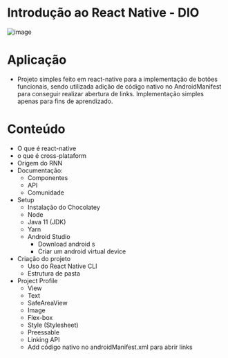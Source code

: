 # Introdução ao React Native - DIO
![image](https://user-images.githubusercontent.com/29673433/175837015-98d1bcf6-25db-4e58-9edb-99933a501789.png)


# Aplicação 
- Projeto simples feito em react-native para a implementação de botões funcionais, sendo utilizada adição de código nativo
no AndroidManifest para conseguir realizar abertura de links. Implementação simples apenas para fins de aprendizado.






# Conteúdo
- O que é react-native
- o que é cross-plataform
- Origem do RNN
- Documentação:
  - Componentes
  - API
  - Comunidade
- Setup
  - Instalação do Chocolatey
  - Node
  - Java 11 (JDK)
  - Yarn
  - Android Studio
    - Download android s
    - Criar um android virtual device
- Criação do projeto 
  - Uso do React Native CLI
  - Estrutura de pasta
- Project Profile   
  - View
  - Text
  - SafeAreaView
  - Image
  - Flex-box
  - Style (Stylesheet)
  - Preessable
  - Linking API
  - Add código nativo no androidManifest.xml para abrir links
  
  
